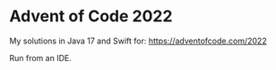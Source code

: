 Advent of Code 2022
===================

My solutions in Java 17 and Swift for: https://adventofcode.com/2022

Run from an IDE.
